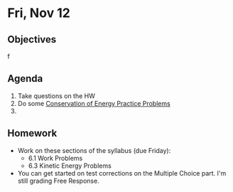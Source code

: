 Fri, Nov 12
=========    
  
Objectives  
------------  
f
  
Agenda    
---------    

1. Take questions on the HW
2. Do some [Conservation of Energy Practice Problems](https://avon.schoology.com/page/5144966002)
3. 

  
Homework  
-------------    
- Work on these sections of the syllabus (due Friday):
	- 6.1 Work Problems
	- 6.3 Kinetic Energy Problems 
- You can get started on test corrections on the Multiple Choice part.  I'm still grading Free Response.
<!--stackedit_data:
eyJoaXN0b3J5IjpbODYwMjM3NDM3LC05MjI5NTgyNzgsMTQ5Nz
g4MzQ4MCw4OTkyOTE3MDcsLTExMjg1NDk4MDUsMzY2OTMzMTIz
LC0zMTQzNjgyMTIsLTc5MDI2MTcwOSwxNDQ5NDUyMTgyLC0yNT
M2NzA1OTAsLTk1NTExMzE4Niw0ODU5MDAzNDUsLTM1NDk2MjY5
NSwxNDE1OTE2MDEyLDQwNTQ5MTYwMiwtMTk3MzE5NDIyNywtMT
M1NDg1NTE5MSw1OTgzNjMxNzUsLTE5NzYwMjU4NzcsLTE5NTgx
NTc3MzBdfQ==
-->